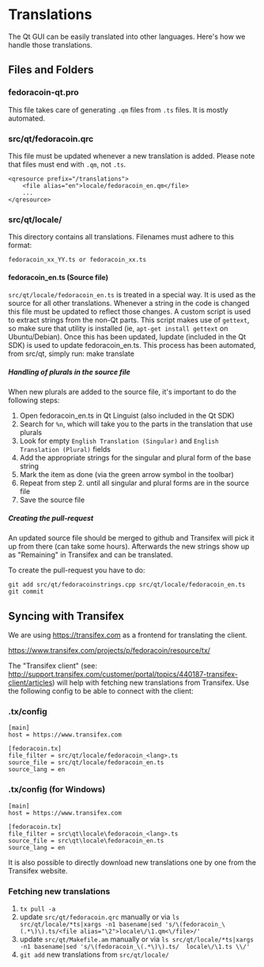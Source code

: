 Translations
============

The Qt GUI can be easily translated into other languages. Here's how we
handle those translations.

Files and Folders
-----------------

### fedoracoin-qt.pro

This file takes care of generating `.qm` files from `.ts` files. It is mostly
automated.

### src/qt/fedoracoin.qrc

This file must be updated whenever a new translation is added. Please note that
files must end with `.qm`, not `.ts`.

    <qresource prefix="/translations">
        <file alias="en">locale/fedoracoin_en.qm</file>
        ...
    </qresource>

### src/qt/locale/

This directory contains all translations. Filenames must adhere to this format:

    fedoracoin_xx_YY.ts or fedoracoin_xx.ts

#### fedoracoin_en.ts (Source file)

`src/qt/locale/fedoracoin_en.ts` is treated in a special way. It is used as the
source for all other translations. Whenever a string in the code is changed
this file must be updated to reflect those changes. A  custom script is used
to extract strings from the non-Qt parts. This script makes use of `gettext`,
so make sure that utility is installed (ie, `apt-get install gettext` on 
Ubuntu/Debian). Once this has been updated, lupdate (included in the Qt SDK)
is used to update fedoracoin_en.ts. This process has been automated, from src/qt,
simply run:
    make translate
    
##### Handling of plurals in the source file

When new plurals are added to the source file, it's important to do the following steps:

1. Open fedoracoin_en.ts in Qt Linguist (also included in the Qt SDK)
2. Search for `%n`, which will take you to the parts in the translation that use plurals
3. Look for empty `English Translation (Singular)` and `English Translation (Plural)` fields
4. Add the appropriate strings for the singular and plural form of the base string
5. Mark the item as done (via the green arrow symbol in the toolbar)
6. Repeat from step 2. until all singular and plural forms are in the source file
7. Save the source file

##### Creating the pull-request

An updated source file should be merged to github and Transifex will pick it
up from there (can take some hours). Afterwards the new strings show up as "Remaining"
in Transifex and can be translated.

To create the pull-request you have to do:

    git add src/qt/fedoracoinstrings.cpp src/qt/locale/fedoracoin_en.ts
    git commit

Syncing with Transifex
----------------------

We are using https://transifex.com as a frontend for translating the client.

https://www.transifex.com/projects/p/fedoracoin/resource/tx/

The "Transifex client" (see: http://support.transifex.com/customer/portal/topics/440187-transifex-client/articles)
will help with fetching new translations from Transifex. Use the following
config to be able to connect with the client:

### .tx/config

    [main]
    host = https://www.transifex.com

    [fedoracoin.tx]
    file_filter = src/qt/locale/fedoracoin_<lang>.ts
    source_file = src/qt/locale/fedoracoin_en.ts
    source_lang = en
    
### .tx/config (for Windows)

    [main]
    host = https://www.transifex.com

    [fedoracoin.tx]
    file_filter = src\qt\locale\fedoracoin_<lang>.ts
    source_file = src\qt\locale\fedoracoin_en.ts
    source_lang = en

It is also possible to directly download new translations one by one from the Transifex website.

### Fetching new translations

1. `tx pull -a`
2. update `src/qt/fedoracoin.qrc` manually or via
   `ls src/qt/locale/*ts|xargs -n1 basename|sed 's/\(fedoracoin_\(.*\)\).ts/<file alias="\2">locale\/\1.qm<\/file>/'`
3. update `src/qt/Makefile.am` manually or via
   `ls src/qt/locale/*ts|xargs -n1 basename|sed 's/\(fedoracoin_\(.*\)\).ts/  locale\/\1.ts \\/'`
4. `git add` new translations from `src/qt/locale/`
